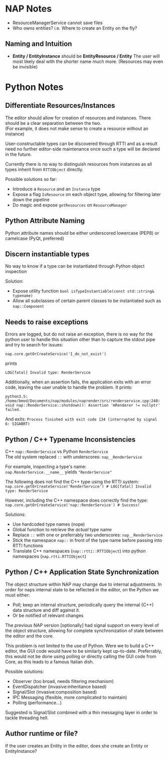 
NAP Notes
=========

* ResourceManagerService cannot save files
* Who owns entities? i.e. Where to create an Entity on the fly?

Naming and Intuition
--------------------
* **Entity / EntityInstance** should be **EntityResource / Entity** 
The user will most likely deal with the shorter name much more. (Resources may even be invisible)



Python Notes
============

Differentiate Resources/Instances
---------------------------------
The editor should allow for creation of resources and instances.
There should be a clear separation between the two.<br>
(For example, it does not make sense to create a resource without an instance)

User-constructable types can be discovered through RTTI and as a result need no further editor-side maintenance once 
such a type will be declared in the future. 

Currently there is no way to distinguish resources from instances as all types inherit from `RTTIObject` directly.

Possible solutions so far:
- Introduce a `Resource` and an `Instance` type
- Expose a flag `IsResource` on each object type, allowing for filtering later down the pipeline
- Do magic and expose `getResources` on `ResourceManager` 


Python Attribute Naming
-----------------------
Python attribute names should be either underscored lowercase (PEP8) or camelcase (PyQt, preferred)

Discern instantiable types
--------------------------
No way to know if a type can be instantiated through Python object inspection

Solution:
- Expose utility function `bool isTypeInstantiable(const std::string& typename)`
- Allow all subclasses of certain parent classes to be instantiated such as `nap::Component`
 

Needs to raise exceptions
-------------------------
Errors are logged, but do not raise an exception, there is no way for the python user to handle this situation other
than to capture the stdout pipe and try to search for issues:

`nap.core.getOrCreateService('I_do_not_exist')`

prints 

`LOG[fatal] Invalid type: RenderService`

Additionally, when an assertion fails, the application exits with an error code, leaving the user unable to handle the 
problem. It prints:

`python3.5: /home/bmod/Documents/nap/modules/naprender/src/renderservice.cpp:240: void nap::RenderService::shutdown():
 Assertion 'mRenderer != nullptr' failed.`
   
And exits:
`Process finished with exit code 134 (interrupted by signal 6: SIGABRT)`

Python / C++ Typename Inconsistencies
-------------------------------------
C++ `nap::RenderService` vs Python `RenderService`<br/>
The old system replaced `::` with underscores: `nap__RenderService` 

For example, inspecting a type's name:<br>
`nap.RenderService.__name__` yields `"RenderService"`

The following does not find the C++ type using the RTTI system:
`nap.core.getOrCreateService('RenderService') # LOG[fatal] Invalid type: RenderService`

However, including the C++ namespace does correctly find the type:
`nap.core.getOrCreateService('nap::RenderService') # Success!`

Solutions:

- Use hardcoded type names (nope) 
- Global function to retrieve the _actual_ type name
- Replace `::` with one or preferrably two underscores: `nap__RenderService`
- Stick the namespace `nap::` in front of the type name before passing into RTTI functions
- Translate C++ namespaces (`nap::rtti::RTTIObject`) into python namespaces (`nap.rtti.RTTIObject`) 

Python / C++ Application State Synchronization
----------------------------------------------
The object structure within NAP may change due to internal adjustments.
In order for naps internal state to be reflected in the editor, 
on the Python we must either:
- Poll; keep an internal structure, periodically query the internal (C++) data structure and diff against it.
- Or be notified of relevant changes

The previous NAP version [optionally] had signal support on every level of the object structure, allowing for complete 
synchronization of state between the editor and the core.

This problem is not limited to the use of Python. Were we to build a C++ editor, the GUI code would have to be 
similarly kept up-to-date. Preferrably, this would not be done using polling or directly calling the GUI code from Core, 
as this leads to a famous Italian dish.      

Possible solutions:
- Observer (too broad, needs filtering mechanism)
- EventDispatcher (invasive:inheritance based)
- Signal/Slot (invasive:composition based)
- IPC Messaging (flexible, more complicated to maintain)
- Polling (performance...)

Suggested is Signal/Slot combined with a thin messaging layer in order to tackle threading hell.

Author runtime or file?
-----------------------
If the user creates an Entity in the editor, does she create an Entity or EntityInstance?